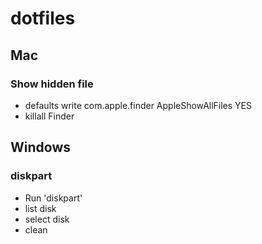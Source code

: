 # dotfiles
## Mac
### Show hidden file
- defaults write com.apple.finder AppleShowAllFiles YES
- killall Finder

## Windows 
### diskpart
- Run 'diskpart'
- list disk
- select disk
- clean

